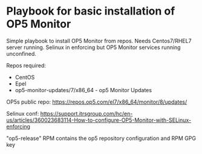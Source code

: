 # Playbook for basic installation of OP5 Monitor
Simple playbook to install OP5 Monitor from repos. Needs Centos7/RHEL7 server running. Selinux in enforcing but OP5 Monitor services running unconfined.

Repos required:
* CentOS
* Epel 
* op5-monitor-updates/7/x86_64 - op5 Monitor Updates 

OP5s public repo: https://repos.op5.com/el7/x86_64/monitor/8/updates/

Selinux conf: https://support.itrsgroup.com/hc/en-us/articles/360023683114-How-to-configure-OP5-Monitor-with-SELinux-enforcing

"op5-release" RPM contains the op5 repository configuration and RPM GPG key
